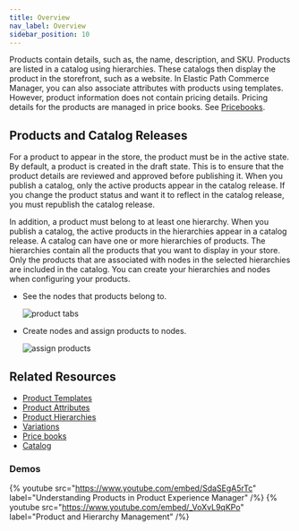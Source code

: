 ```yaml
---
title: Overview
nav_label: Overview
sidebar_position: 10
---
```


Products contain details, such as, the name, description, and SKU. Products are listed in a catalog using hierarchies. These catalogs then display the product in the storefront, such as a website. In Elastic Path Commerce Manager, you can also associate attributes with products using templates. However, product information does not contain pricing details. Pricing details for the products are managed in price books. See 
[Pricebooks](/docs/pxm/pricebooks/pxm-pricebooks).

## Products and Catalog Releases

For a product to appear in the store, the product must be in the active state. By default, a product is created in the draft state. This is to ensure that the product details are reviewed and approved before publishing it. When you publish a catalog, only the active products appear in the catalog release. If you change the product status and want it to reflect in the catalog release, you must republish the catalog release. 

In addition, a product must belong to at least one hierarchy. When you publish a catalog, the active products in the hierarchies appear in a catalog release. A catalog can have one or more hierarchies of products. The hierarchies contain all the products that you want to display in your store. Only the products that are associated with nodes in the selected hierarchies are included in the catalog. You can create your hierarchies and nodes when configuring your products. 

- See the nodes that products belong to.
    
    ![product tabs](/assets/product-tabs-gifs.gif)

- Create nodes and assign products to nodes.

    ![assign products](/assets/assign_node.gif)

## Related Resources

- [Product Templates](/docs/pxm/products/pxm-products#product-templates)
- [Product Attributes](/docs/pxm/products/pxm-products#product-attributes)
- [Product Hierarchies](/docs/pxm/hierarchies/hierarchies)
- [Variations](/docs/pxm/products/pxm-product-variations/pxm-variations)
- [Price books](/docs/pxm/pricebooks/price-books)
- [Catalog](/docs/pxm/catalogs/catalogs)

### Demos

{% youtube src="https://www.youtube.com/embed/SdaSEgA5rTc" label="Understanding Products in Product Experience Manager" /%}
{% youtube src="https://www.youtube.com/embed/_VoXvL9qKPo" label="Product and Hierarchy Management" /%}
